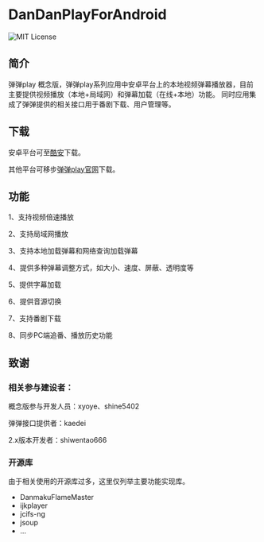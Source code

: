 # DanDanPlayForAndroid

![MIT License](https://img.shields.io/badge/licence-MIT-green.svg)

## 简介

弹弹play 概念版，弹弹play系列应用中安卓平台上的本地视频弹幕播放器，目前主要提供视频播放（本地+局域网）和弹幕加载（在线+本地）功能。
同时应用集成了弹弹提供的相关接口用于番剧下载、用户管理等。

## 下载

安卓平台可至[酷安](https://www.coolapk.com/apk/com.xyoye.dandanplay)下载。

其他平台可移步[弹弹play官网](http://www.dandanplay.com)下载。

## 功能

1、支持视频倍速播放

2、支持局域网播放

3、支持本地加载弹幕和网络查询加载弹幕

4、提供多种弹幕调整方式，如大小、速度、屏蔽、透明度等

5、提供字幕加载

6、提供音源切换

7、支持番剧下载

8、同步PC端追番、播放历史功能

## 致谢
### 相关参与建设者：
概念版参与开发人员：xyoye、shine5402

弹弹接口提供者：kaedei

2.x版本开发者：shiwentao666

### 开源库
由于相关使用的开源库过多，这里仅列举主要功能实现库。
- DanmakuFlameMaster
- ijkplayer
- jcifs-ng
- jsoup
- ...
